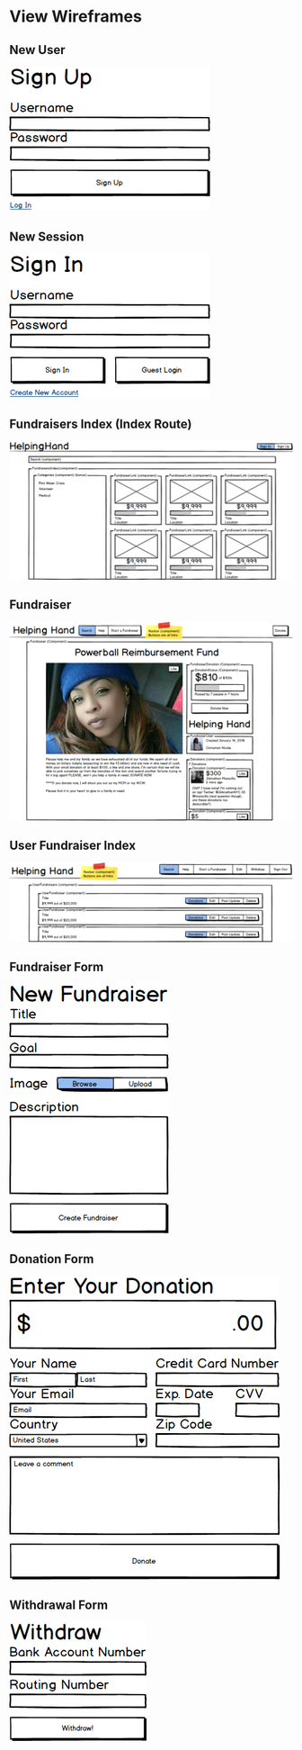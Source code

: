 # View Wireframes

## New User
![new-user]

## New Session
![new-session]

## Fundraisers Index (Index Route)
![fundraisers-index]

## Fundraiser
![fundraiser]

## User Fundraiser Index
![user-fundraisers-index]

## Fundraiser Form
![fundraiser-form]

## Donation Form
![donation-form]

## Withdrawal Form
![withdrawal-form]

[new-user]: ./wireframes/new_user.png
[new-session]: ./wireframes/new_session.png
[fundraisers-index]: ./wireframes/fundraisers_index.png
[fundraiser]: ./wireframes/fundraiser.png
[user-fundraisers-index]: ./wireframes/user_fundraisers_index.png
[fundraiser-form]: ./wireframes/fundraiser_form.png
[donation-form]: ./wireframes/donation_form.png
[withdrawal-form]: ./wireframes/withdrawal_form.png
